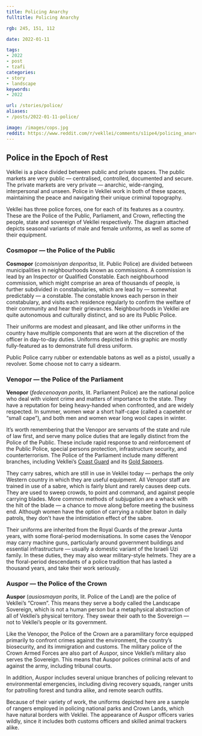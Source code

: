 ```yaml
---
title: Policing Anarchy
fulltitle: Policing Anarchy

rgb: 245, 151, 112

date: 2022-01-11

tags: 
- 2022
- post
- tzafi
categories:
- story
- landscape
keywords:
- 2022

url: /stories/police/
aliases:
- /posts/2022-01-11-police/

image: /images/cops.jpg
reddit: https://www.reddit.com/r/vekllei/comments/s1ipe4/policing_anarchy/
---
```


## Police in the Epoch of Rest

Vekllei is a place divided between public and private spaces. The public markets are very public — centralised, controlled, documented and secure. The private markets are very private — anarchic, wide-ranging, interpersonal and unseen. Police in Vekllei work in both of these spaces, maintaining the peace and navigating their unique criminal topography.

Vekllei has three police forces, one for each of its features as a country. These are the Police of the Public, Parliament, and Crown, reflecting the people, state and sovereign of Vekllei respectively. The diagram attached depicts seasonal variants of male and female uniforms, as well as some of their equipment.

### Cosmopor — the Police of the Public

**Cosmopor** (*comoisniyan denporitsa*, lit. Public Police) are divided between municipalities in neighbourhoods known as commissions. A commission is lead by an Inspector or Qualified Constable. Each neighbourhood commission, which might comprise an area of thousands of people, is further subdivided in constabularies, which are lead by — somewhat predictably — a constable. The constable knows each person in their constabulary, and visits each residence regularly to confirm the welfare of their community and hear their grievances. Neighbourhoods in Vekllei are quite autonomous and culturally distinct, and so are its Public Police.

Their uniforms are modest and pleasant, and like other uniforms in the country have multiple components that are worn at the discretion of the officer in day-to-day duties. Uniforms depicted in this graphic are mostly fully-featured as to demonstrate full dress uniform.

Public Police carry rubber or extendable batons as well as a pistol, usually a revolver. Some choose not to carry a sidearm.

### Venopor — the Police of the Parliament

**Venopor** (*fedecenoayan porits*, lit. Parliament Police) are the national police who deal with violent crime and matters of importance to the state. They have a reputation for being heavy-handed when confronted, and are widely respected. In summer, women wear a short half-cape (called a capeteht or “small cape”), and both men and women wear long wool capes in winter.

It’s worth remembering that the Venopor are servants of the state and rule of law first, and serve many police duties that are legally distinct from the Police of the Public. These include rapid response to and reinforcement of the Public Police, special persons protection, infrastructure security, and counterterrorism. The Police of the Parliament include many different branches, including Vekllei’s [Coast Guard](https://millmint.net/posts/2021-11-14-coastguard/) and its [Gold Sappers](https://millmint.net/posts/2021-04-09-sappers/).

They carry sabres, which are still in use in Vekllei today — perhaps the only Western country in which they are useful equipment. All Venopor staff are trained in use of a sabre, which is fairly blunt and rarely causes deep cuts. They are used to sweep crowds, to point and command, and against people carrying blades. More common methods of subjugation are a whack with the hilt of the blade — a chance to move along before meeting the business end. Although women have the option of carrying a rubber baton in daily patrols, they don’t have the intimidation effect of the sabre.

Their uniforms are inherited from the Royal Guards of the prewar Junta years, with some floral-period modernisations. In some cases the Venopor may carry machine guns, particularly around government buildings and essential infrastructure — usually a domestic variant of the Israeli Uzi family. In these duties, they may also wear military-style helmets. They are a the floral-period descendants of a police tradition that has lasted a thousand years, and take their work seriously.

### Auspor — the Police of the Crown

**Auspor** (*ausiosmayan porits*, lit. Police of the Land) are the police of Vekllei’s “Crown”. This means they serve a body called the Landscape Sovereign, which is not a human person but a metaphysical abstraction of all of Vekllei’s physical territory. They swear their oath to the Sovereign — not to Vekllei’s people or its government.

Like the Venopor, the Police of the Crown are a paramilitary force equipped primarily to confront crimes against the environment, the country’s biosecurity, and its immigration and customs. The military police of the Crown Armed Forces are also part of Auspor, since Vekllei’s military also serves the Sovereign. This means that Auspor polices criminal acts of and against the army, including tribunal courts.

In addition, Auspor includes several unique branches of policing relevant to environmental emergencies, including diving recovery squads, ranger units for patrolling forest and tundra alike, and remote search outfits.

Because of their variety of work, the uniforms depicted here are a sample of rangers employed in policing national parks and Crown Lands, which have natural borders with Vekllei. The appearance of Auspor officers varies wildly, since it includes both customs officers and skilled animal trackers alike.
